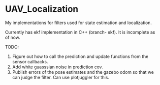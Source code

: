 # UAV_Localization
My implementations for filters used for state estimation and localization.

Currently has ekf implementation in C++ (branch- ekf). It is incomplete as of now. 

TODO:
1) Figure out how to call the prediction and update functions from the sensor callbacks.
2) Add white guasssian noise in prediction cov.
3) Publish errors of the pose estimates and the gazebo odom so that we can judge the filter. Can use plotjuggler for this.
